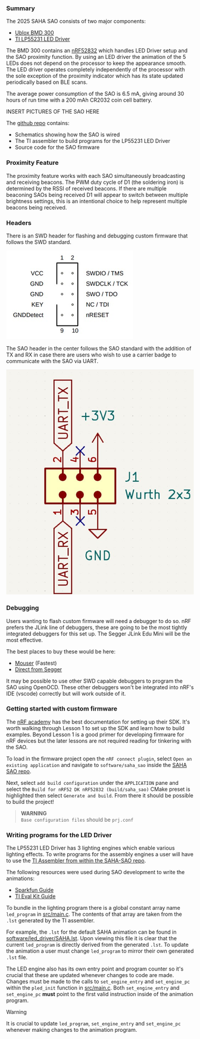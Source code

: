 ### Summary

The 2025 SAHA SAO consists of two major components: 
- [Ublox BMD 300](https://www.u-blox.com/en/product/bmd-3035-series-open-cpu)
- [TI LP55231 LED Driver](https://www.ti.com/product/LP55231)

The BMD 300 contains an [nRF52832](https://www.nordicsemi.com/Products/nRF52832) which handles LED Driver setup and the SAO proximity function.
By using an LED driver the animation of the 5 LEDs does not depend on the processor to keep the appearance smooth.
The LED driver operates completely independently of the processor with the sole exception of the proximity indicator which has its state updated periodically based on BLE scans.

The average power consumption of the SAO is 6.5 mA, giving around 30 hours of run time with a 200 mAh CR2032 coin cell battery.

INSERT PICTURES OF THE SAO HERE

The [github repo](https://github.com/ChipWizards/SAHA-SAO) contains:
- Schematics showing how the SAO is wired
- The TI assembler to build programs for the LP55231 LED Driver
- Source code for the SAO firmware

### Proximity Feature

The proximity feature works with each SAO simultaneously broadcasting and receiving beacons.
The PWM duty cycle of D1 (the soldering iron) is determined by the RSSI of received beacons.
If there are multiple beaconing SAOs being received D1 will appear to switch between multiple brightness settings, this is an intentional choice to help represent multiple beacons being received.

### Headers

There is an SWD header for flashing and debugging custom firmware that follows the SWD standard.

![SWD pin out](pics/SWD.jpg)

The SAO header in the center follows the SAO standard with the addition of TX and RX in case there are users who wish to use a carrier badge to communicate with the SAO via UART.

![SAO pin out](pics/SAO_HEADER.jpg)

### Debugging

Users wanting to flash custom firmware will need a debugger to do so.
nRF prefers the JLink line of debuggers, these are going to be the most tightly integrated debuggers for this set up.
The Segger JLink Edu Mini will be the most effective.

The best places to buy these would be here:
- [Mouser](https://www.mouser.com/ProductDetail/Segger-Microcontroller/8.08.91?qs=gt1LBUVyoHmQKgW9PvZ%2FwQ%3D%3D) (Fastest)
- [Direct from Segger](https://shop-us.segger.com/product/j-link-edu-mini-8-08-91/)

It may be possible to use other SWD capable debuggers to program the SAO using OpenOCD.
These other debuggers won't be integrated into nRF's IDE (vscode) correctly but will work outside of it.

### Getting started with custom firmware

The [nRF academy](https://academy.nordicsemi.com/courses/nrf-connect-sdk-fundamentals/lessons/lesson-1-nrf-connect-sdk-introduction/) has the best documentation for setting up their SDK.
It's worth walking through Lesson 1 to set up the SDK and learn how to build examples.
Beyond Lesson 1 is a good primer for developing firmware for nRF devices but the later lessons are not required reading for tinkering with the SAO.

To load in the firmware project open the `nRF connect plugin`, select `Open an existing application` and navigate to `software/saha_sao` inside the [SAHA SAO repo](https://github.com/ChipWizards/SAHA-SAO).

Next, select `add build configuration` under the `APPLICATION` pane and select the `Build for nRF52 DK nRF52832 (build/saha_sao)` CMake preset is highlighted then select `Generate and build`.
From there it should be possible to build the project!

> **WARNING**  
> `Base configuration files` should be `prj.conf`

### Writing programs for the LED Driver

The LP55231 LED Driver has 3 lighting engines which enable various lighting effects.
To write programs for the assembly engines a user will have to use the [TI Assembler from within the SAHA-SAO repo](https://github.com/ChipWizards/SAHA-SAO/tree/main/software/led_driver).

The following resources were used during SAO development to write the animations:
- [Sparkfun Guide](https://learn.sparkfun.com/tutorials/lp55231-breakout-board-hookup-guide/)
- [TI Eval Kit Guide](https://github.com/ChipWizards/SAHA-SAO/blob/main/datasheets/LP55231_EVAL_BOARD.pdf)

To bundle in the lighting program there is a global constant array name `led_program` in [src/main.c](https://github.com/ChipWizards/SAHA-SAO/blob/65f4098d620d144a2968196b77de80caab020651/software/saha_sao/src/main.c#L148).
The contents of that array are taken from the `.lst` generated by the TI assembler.

For example, the `.lst` for the default SAHA animation can be found in [software/led_driver/SAHA.lst](https://github.com/ChipWizards/SAHA-SAO/blob/main/software/led_driver/SAHA.lst).
Upon viewing this file it is clear that the current `led_program` is directly derived from the generated `.lst`.
To update the animation a user must change `led_program` to mirror their own generated `.lst` file.

The LED engine also has its own entry point and program counter so it's crucial that these are updated whenever changes to code are made.
Changes must be made to the calls to `set_engine_entry` and `set_engine_pc` within the `pled_init` function in [src/main.c](https://github.com/ChipWizards/SAHA-SAO/blob/65f4098d620d144a2968196b77de80caab020651/software/saha_sao/src/main.c#L458).
Both `set_engine_entry` and `set_engine_pc` **must** point to the first valid instruction inside of the animation program.

> [!WARNING]  
> It is crucial to update `led_program`, `set_engine_entry` and `set_engine_pc` whenever making changes to the animation program.